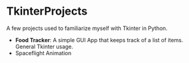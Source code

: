 # TkinterProjects

A few projects used to familiarize myself with Tkinter in Python.

* **Food Tracker**: 
  A simple GUI App that keeps track of a list of items. General Tkinter usage.
* Spaceflight Animation
